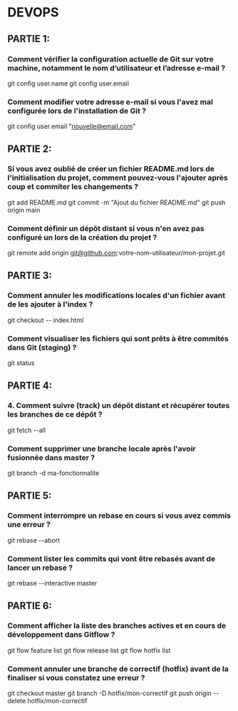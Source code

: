 # DEVOPS

## PARTIE 1:
### Comment vérifier la configuration actuelle de Git sur votre machine, notamment le nom d’utilisateur et l’adresse e-mail ?
git config user.name
git config user.email

### Comment modifier votre adresse e-mail si vous l'avez mal configurée lors de l'installation de Git ?
git config user.email "nouvelle@email.com"

## PARTIE 2:
### Si vous avez oublié de créer un fichier README.md lors de l'initialisation du projet, comment pouvez-vous l'ajouter après coup et commiter les changements ?
git add README.md
git commit -m "Ajout du fichier README.md"
git push origin main

### Comment définir un dépôt distant si vous n'en avez pas configuré un lors de la création du projet ?
git remote add origin git@github.com:votre-nom-utilisateur/mon-projet.git

## PARTIE 3:
### Comment annuler les modifications locales d'un fichier avant de les ajouter à l'index ?
git checkout -- index.html

### Comment visualiser les fichiers qui sont prêts à être commités dans Git (staging) ?
git status

## PARTIE 4:
### 4. Comment suivre (track) un dépôt distant et récupérer toutes les branches de ce dépôt ?
git fetch --all

### Comment supprimer une branche locale après l'avoir fusionnée dans master ?
git branch -d ma-fonctionnalite

## PARTIE 5:
### Comment interrompre un rebase en cours si vous avez commis une erreur ?
git rebase --abort

### Comment lister les commits qui vont être rebasés avant de lancer un rebase ?
git rebase --interactive master

## PARTIE 6:
### Comment afficher la liste des branches actives et en cours de développement dans Gitflow ?
git flow feature list
git flow release list
git flow hotfix list

### Comment annuler une branche de correctif (hotfix) avant de la finaliser si vous constatez une erreur ?
git checkout master
git branch -D hotfix/mon-correctif
git push origin --delete hotfix/mon-correctif



